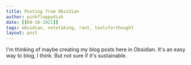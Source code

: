 ```yaml
---
title: Posting from Obsidian
author: pinkfloppydisk
date: [[09-10-2021]]
tags: obsidian, notetaking, rant, toolsforthought
layout: post
---
```


I'm thinking of maybe creating my blog posts here in Obsidian. It's an easy way to blog, I think. But not sure if it's sustainable.
